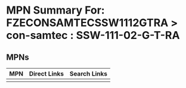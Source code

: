 



# MPN Summary For: FZECONSAMTECSSW1112GTRA > con-samtec : SSW-111-02-G-T-RA

## MPNs
  

|MPN|Direct Links|Search Links|
| :--- | :--- | :--- |
||||
